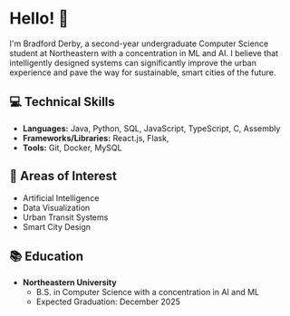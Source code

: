 # Hello! :wave:

I'm Bradford Derby, a second-year undergraduate Computer Science student at Northeastern with a concentration in ML and AI. I believe that intelligently designed systems can significantly improve the urban experience and pave the way for sustainable, smart cities of the future.

## :computer: Technical Skills
- **Languages:** Java, Python, SQL, JavaScript, TypeScript, C, Assembly 
- **Frameworks/Libraries:** React.js, Flask, 
- **Tools:** Git, Docker, MySQL

## :brain: Areas of Interest
- Artificial Intelligence
- Data Visualization
- Urban Transit Systems
- Smart City Design

## :books: Education
- **Northeastern University**
  - B.S. in Computer Science with a concentration in AI and ML
  - Expected Graduation: December 2025
